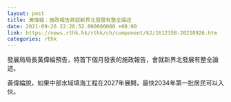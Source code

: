 ```yaml
---
layout: post
title: 黃偉綸：施政報告將就新界北發展有整全論述
date: 2021-09-26 22:26:52.000000000 +08:00
link: https://news.rthk.hk/rthk/ch/component/k2/1612358-20210926.htm
categories: rthk
---
```


發展局局長黃偉綸預告，特首下個月發表的施政報告，會就新界北發展有整全論述。

黃偉綸說，如果中部水域填海工程在2027年展開，最快2034年第一批居民可以入伙。
